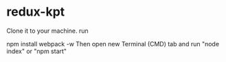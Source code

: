 # redux-kpt
Clone it to your machine. run

npm install
webpack -w
Then open new Terminal (CMD) tab and run "node index" or "npm start"
